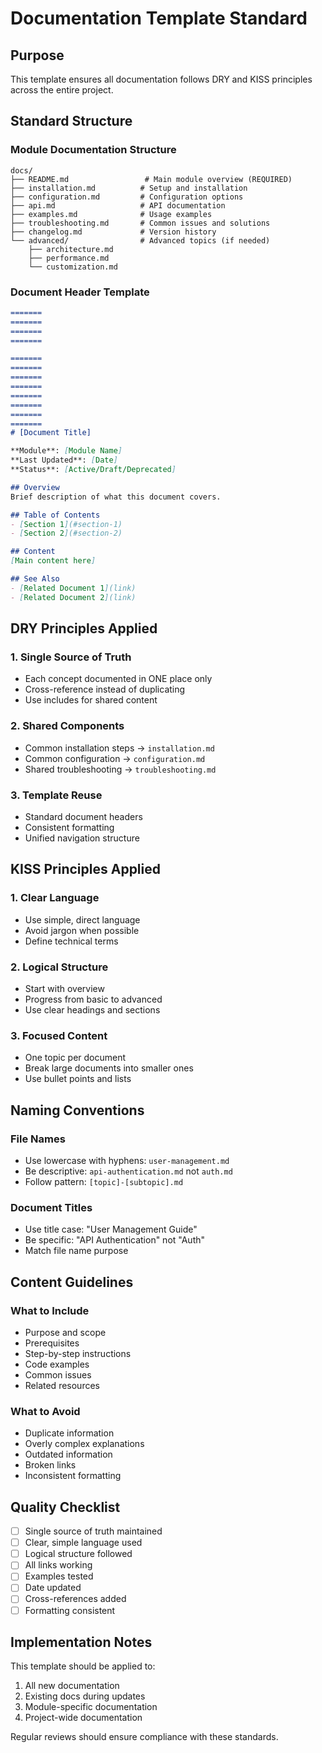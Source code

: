 # Documentation Template Standard

## Purpose
This template ensures all documentation follows DRY and KISS principles across the entire project.

## Standard Structure

### Module Documentation Structure
```
docs/
├── README.md                 # Main module overview (REQUIRED)
├── installation.md          # Setup and installation
├── configuration.md         # Configuration options
├── api.md                   # API documentation
├── examples.md              # Usage examples
├── troubleshooting.md       # Common issues and solutions
├── changelog.md             # Version history
└── advanced/                # Advanced topics (if needed)
    ├── architecture.md
    ├── performance.md
    └── customization.md
```

### Document Header Template
```markdown
=======
=======
=======
=======

=======
=======
=======
=======
=======
=======
=======
=======
# [Document Title]

**Module**: [Module Name]  
**Last Updated**: [Date]  
**Status**: [Active/Draft/Deprecated]

## Overview
Brief description of what this document covers.

## Table of Contents
- [Section 1](#section-1)
- [Section 2](#section-2)

## Content
[Main content here]

## See Also
- [Related Document 1](link)
- [Related Document 2](link)
```

## DRY Principles Applied

### 1. Single Source of Truth
- Each concept documented in ONE place only
- Cross-reference instead of duplicating
- Use includes for shared content

### 2. Shared Components
- Common installation steps → `installation.md`
- Common configuration → `configuration.md`
- Shared troubleshooting → `troubleshooting.md`

### 3. Template Reuse
- Standard document headers
- Consistent formatting
- Unified navigation structure

## KISS Principles Applied

### 1. Clear Language
- Use simple, direct language
- Avoid jargon when possible
- Define technical terms

### 2. Logical Structure
- Start with overview
- Progress from basic to advanced
- Use clear headings and sections

### 3. Focused Content
- One topic per document
- Break large documents into smaller ones
- Use bullet points and lists

## Naming Conventions

### File Names
- Use lowercase with hyphens: `user-management.md`
- Be descriptive: `api-authentication.md` not `auth.md`
- Follow pattern: `[topic]-[subtopic].md`

### Document Titles
- Use title case: "User Management Guide"
- Be specific: "API Authentication" not "Auth"
- Match file name purpose

## Content Guidelines

### What to Include
- Purpose and scope
- Prerequisites
- Step-by-step instructions
- Code examples
- Common issues
- Related resources

### What to Avoid
- Duplicate information
- Overly complex explanations
- Outdated information
- Broken links
- Inconsistent formatting

## Quality Checklist

- [ ] Single source of truth maintained
- [ ] Clear, simple language used
- [ ] Logical structure followed
- [ ] All links working
- [ ] Examples tested
- [ ] Date updated
- [ ] Cross-references added
- [ ] Formatting consistent

## Implementation Notes

This template should be applied to:
1. All new documentation
2. Existing docs during updates
3. Module-specific documentation
4. Project-wide documentation

Regular reviews should ensure compliance with these standards.
